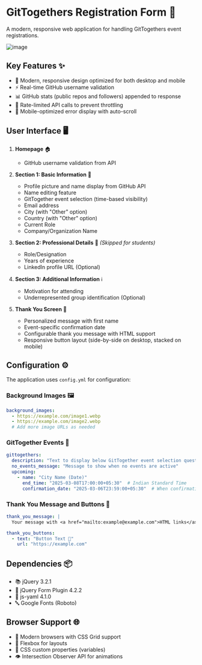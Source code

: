 # GitTogethers Registration Form 🎯

A modern, responsive web application for handling GitTogethers event registrations.

![image](https://github.com/user-attachments/assets/ff3905e1-f48e-4652-beb3-b77cae57612e)

## Key Features ✨
- 🎨 Modern, responsive design optimized for both desktop and mobile
- ⚡ Real-time GitHub username validation
- 📊 GitHub stats (public repos and followers) appended to response
- 🔄 Rate-limited API calls to prevent throttling
- 📱 Mobile-optimized error display with auto-scroll

## User Interface 🖥️
1. **Homepage** 🏠
   - GitHub username validation from API

2. **Section 1: Basic Information** 📝
   - Profile picture and name display from GitHub API
   - Name editing feature
   - GitTogether event selection (time-based visibility)
   - Email address
   - City (with "Other" option)
   - Country (with "Other" option)
   - Current Role
   - Company/Organization Name

3. **Section 2: Professional Details** 💼 _(Skipped for students)_
   - Role/Designation
   - Years of experience
   - LinkedIn profile URL (Optional)

4. **Section 3: Additional Information** ℹ️
   - Motivation for attending
   - Underrepresented group identification (Optional)

5. **Thank You Screen** 🎉
   - Personalized message with first name
   - Event-specific confirmation date
   - Configurable thank you message with HTML support
   - Responsive button layout (side-by-side on desktop, stacked on mobile)
   
## Configuration ⚙️
The application uses `config.yml` for configuration:

### Background Images 🖼️
```yaml
background_images:
  - https://example.com/image1.webp
  - https://example.com/image2.webp
  # Add more image URLs as needed
```

### GitTogether Events 📅
```yaml
gittogethers:
  description: "Text to display below GitTogether event selection question"
  no_events_message: "Message to show when no events are active"
  upcoming:
    - name: "City Name (Date)"
      end_time: "2025-03-08T17:00:00+05:30"  # Indian Standard Time
      confirmation_date: "2025-03-06T23:59:00+05:30"  # When confirmation emails will be sent to shortlisted participants.
```

### Thank You Message and Buttons 💌
```yaml
thank_you_message: |
  Your message with <a href="mailto:example@example.com">HTML links</a>

thank_you_buttons:
  - text: "Button Text 📢"
    url: "https://example.com"
```

## Dependencies 📦
- 📚 jQuery 3.2.1
- 📝 jQuery Form Plugin 4.2.2
- 📄 js-yaml 4.1.0
- 🔤 Google Fonts (Roboto)

## Browser Support 🌐
- 🌟 Modern browsers with CSS Grid support
- 📱 Flexbox for layouts
- 🎨 CSS custom properties (variables)
- 👁️ Intersection Observer API for animations
